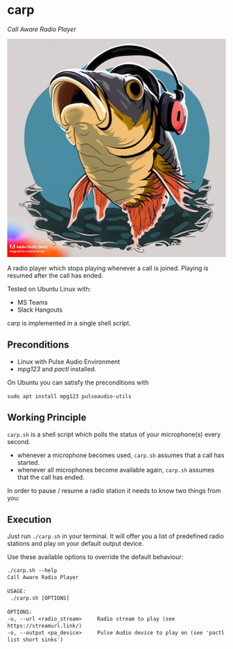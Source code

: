 # carp

_Call Aware Radio Player_

![](logo.jpg)

A radio player which stops playing whenever a call is joined. Playing is resumed after the call has ended.

Tested on Ubuntu Linux with:

- MS Teams
- Slack Hangouts

carp is implemented in a single shell script.

## Preconditions

- Linux with Pulse Audio Environment
- _mpg123_ and _pactl_ installed.

On Ubuntu you can satisfy the preconditions with

`sudo apt install mpg123 pulseaudio-utils`


## Working Principle

`carp.sh` is a shell script which polls the status of your microphone(s) every second.

- whenever a microphone becomes used, `carp.sh` assumes that a call has started.
- whenever all microphones become available again, `carp.sh` assumes that the call has ended.

In order to pause / resume a radio station it needs to know two things from you:

## Execution

Just run `./carp.sh` in your terminal. It will offer you a list of predefined radio stations and play on your default output device.

Use these available options to override the default behaviour:

```
./carp.sh --help
Call Aware Radio Player

USAGE:
 ./carp.sh [OPTIONS]

OPTIONS:
-u, --url <radio_stream>     Radio stream to play (see https://streamurl.link/)
-o, --output <pa_device>     Pulse Audio device to play on (see 'pactl list short sinks')
```
